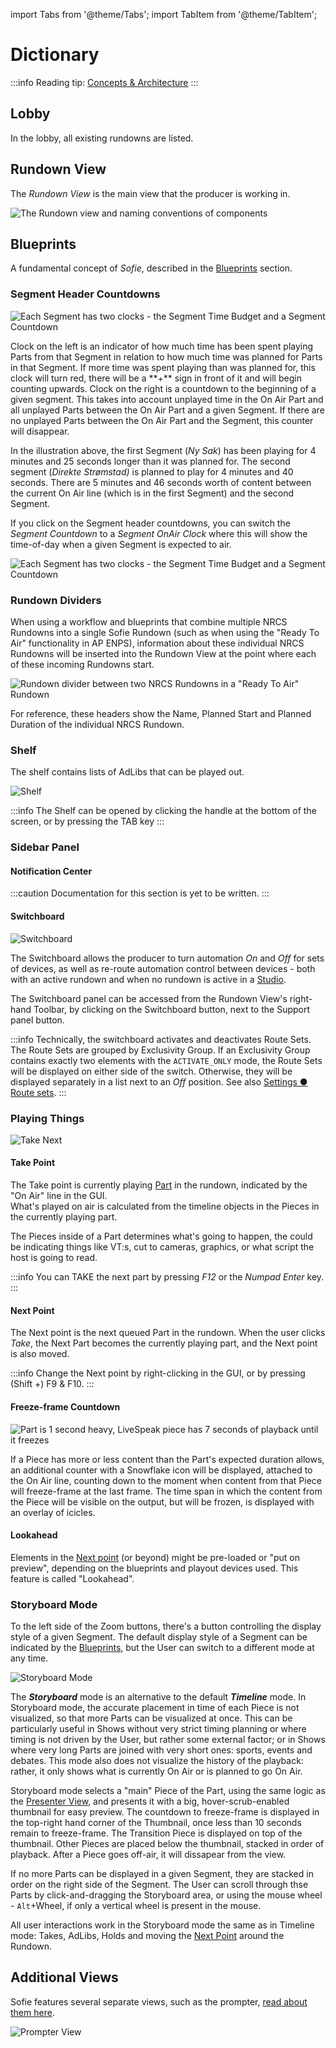 import Tabs from '@theme/Tabs';
import TabItem from '@theme/TabItem';

# Dictionary

:::info
Reading tip: [Concepts & Architecture](concepts-and-architecture)
:::

## Lobby

In the lobby, all existing rundowns are listed.

## Rundown View

The _Rundown View_ is the main view that the producer is working in.



![The Rundown view and naming conventions of components](/img/docs/main/sofie-naming-conventions.png)

## Blueprints
A fundamental concept of _Sofie_, described in the [Blueprints](concepts-and-architecture#blueprints) section.

### Segment Header Countdowns

![Each Segment has two clocks - the Segment Time Budget and a Segment Countdown](/img/docs/main/segment-budget-and-countdown.png)

<Tabs>
<TabItem value="segment-time-budget" label="Left: Segment Time Budget" default>
Clock on the left is an indicator of how much time has been spent playing Parts from that Segment in relation to how much time was planned for Parts in that Segment. If more time was spent playing than was planned for, this clock will turn red, there will be a **+** sign in front of it and will begin counting upwards.
</TabItem>

<TabItem value="segment-countdown" label="Right: Segment Countdown">
Clock on the right is a countdown to the beginning of a given segment. This takes into account unplayed time in the On Air Part and all unplayed Parts between the On Air Part and a given Segment. If there are no unplayed Parts between the On Air Part and the Segment, this counter will disappear.
</TabItem>
</Tabs>

In the illustration above, the first Segment \(_Ny Sak_\) has been playing for 4 minutes and 25 seconds longer than it was planned for. The second segment \(_Direkte Strømstad\)_ is planned to play for 4 minutes and 40 seconds. There are 5 minutes and 46 seconds worth of content between the current On Air line \(which is in the first Segment\) and the second Segment.

If you click on the Segment header countdowns, you can switch the _Segment Countdown_ to a _Segment OnAir Clock_ where this will show the time-of-day when a given Segment is expected to air.

![Each Segment has two clocks - the Segment Time Budget and a Segment Countdown](/img/docs/main/features/segment-header-2.png)

### Rundown Dividers

When using a workflow and blueprints that combine multiple NRCS Rundowns into a single Sofie Rundown \(such as when using the "Ready To Air" functionality in AP ENPS\), information about these individual NRCS Rundowns will be inserted into the Rundown View at the point where each of these incoming Rundowns start.

![Rundown divider between two NRCS Rundowns in a "Ready To Air" Rundown](/img/docs/main/rundown-divider.png)

For reference, these headers show the Name, Planned Start and Planned Duration of the individual NRCS Rundown.

### Shelf

The shelf contains lists of AdLibs that can be played out.

![Shelf](/img/docs/main/shelf.png)

:::info
The Shelf can be opened by clicking the handle at the bottom of the screen, or by pressing the TAB key
:::

### Sidebar Panel

#### Notification Center

:::caution
Documentation for this section is yet to be written.
:::

#### Switchboard

![Switchboard](/img/docs/main/switchboard.png)

The Switchboard allows the producer to turn automation _On_ and _Off_ for sets of devices, as well as re-route automation control between devices - both with an active rundown and when no rundown is active in a [Studio](concepts-and-architecture#system-organization-studio-and-show-style).

The Switchboard panel can be accessed from the Rundown View's right-hand Toolbar, by clicking on the Switchboard button, next to the Support panel button.

:::info
Technically, the switchboard activates and deactivates Route Sets. The Route Sets are grouped by Exclusivity Group. If an Exclusivity Group contains exactly two elements with the `ACTIVATE_ONLY` mode, the Route Sets will be displayed on either side of the switch. Otherwise, they will be displayed separately in a list next to an _Off_ position. See also [Settings ● Route sets](configuration/settings-view#route-sets).
:::

### Playing Things

![Take Next](/img/docs/main/take-next.png)

#### Take Point

The Take point is currently playing [Part](#part) in the rundown, indicated by the "On Air" line in the GUI.  
What's played on air is calculated from the timeline objects in the Pieces in the currently playing part.

The Pieces inside of a Part determines what's going to happen, the could be indicating things like VT:s, cut to cameras, graphics, or what script the host is going to read.

:::info
You can TAKE the next part by pressing _F12_ or the _Numpad Enter_ key.
:::

#### Next Point

The Next point is the next queued Part in the rundown. When the user clicks _Take_, the Next Part becomes the currently playing part, and the Next point is also moved.

:::info
Change the Next point by right-clicking in the GUI, or by pressing \(Shift +\) F9 & F10.
:::

#### Freeze-frame Countdown

![Part is 1 second heavy, LiveSpeak piece has 7 seconds of playback until it freezes](/img/docs/main/freeze-frame-countdown.png)

If a Piece has more or less content than the Part's expected duration allows, an additional counter with a Snowflake icon will be displayed, attached to the On Air line, counting down to the moment when content from that Piece will freeze-frame at the last frame. The time span in which the content from the Piece will be visible on the output, but will be frozen, is displayed with an overlay of icicles.

#### Lookahead

Elements in the [Next point](#next-point) \(or beyond\) might be pre-loaded or "put on preview", depending on the blueprints and playout devices used. This feature is called "Lookahead".

### Storyboard Mode

To the left side of the Zoom buttons, there's a button controlling the display style of a given Segment. The default display style of
a Segment can be indicated by the [Blueprints](concepts-and-architecture#blueprints), but the User can switch to
a different mode at any time.

![Storyboard Mode](/img/docs/main/storyboard.png)

The **_Storyboard_** mode is an alternative to the default **_Timeline_** mode. In Storyboard mode, the accurate placement in time of each Piece is not visualized, so that more Parts can be visualized at once. This can be particularly useful in Shows without very strict timing planning or where timing is not driven by the User, but rather some external factor; or in Shows where very long Parts are joined with very short ones: sports, events and debates. This mode also does not visualize the history of the playback: rather, it only shows what is currently On Air or is planned to go On Air.

Storyboard mode selects a "main" Piece of the Part, using the same logic as the [Presenter View](features/sofie-views#presenter-view), and presents it with a big, hover-scrub-enabled thumbnail for easy preview. The countdown to freeze-frame is displayed in the top-right hand corner of the Thumbnail, once less than 10 seconds remain to freeze-frame. The Transition Piece is displayed on top of the thumbnail. Other Pieces are placed below the thumbnail, stacked in order of playback. After a Piece goes off-air, it will dissapear from the view.

If no more Parts can be displayed in a given Segment, they are stacked in order on the right side of the Segment. The User can scroll through thse Parts by click-and-dragging the Storyboard area, or using the mouse wheel - `Alt`+Wheel, if only a vertical wheel is present in the mouse.

All user interactions work in the Storyboard mode the same as in Timeline mode: Takes, AdLibs, Holds and moving the [Next Point](#next-point) around the Rundown.

## Additional Views

Sofie features several separate views, such as the prompter, [read about them here](features/sofie-views).

![Prompter View](/img/docs/main/prompter-view.png)
